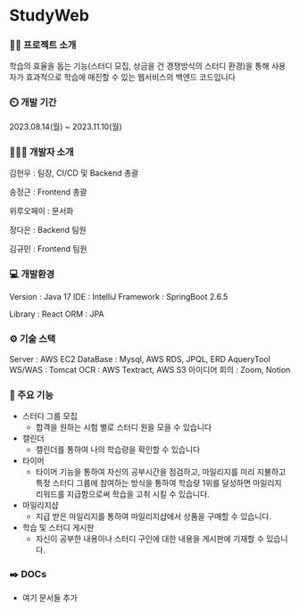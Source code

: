 # StudyWeb

### 👨‍🏫 프로젝트 소개
학습의 효율을 돕는 기능(스터디 모집, 상금을 건 경쟁방식의 스터디 환경)을 통해 사용자가 효과적으로 학습에 매진할 수 있는 웹서비스의 백엔드 코드입니다

### ⏲️ 개발 기간
2023.08.14(월) ~ 2023.11.10(월)

### 🧑‍🤝‍🧑 개발자 소개

김헌우 : 팀장, CI/CD 및 Backend 총괄

송정근 : Frontend 총괄

위루오페이 : 문서화

정다은 : Backend 팀원

김규민 : Frontend 팀원


### 💻 개발환경

Version : Java 17
IDE : IntelliJ
Framework : SpringBoot 2.6.5

Library : React
ORM : JPA

### ⚙️ 기술 스택

Server : AWS EC2
DataBase : Mysql, AWS RDS, JPQL, ERD AqueryTool
WS/WAS : Tomcat
OCR : AWS Textract, AWS S3
아이디어 회의 : Zoom, Notion

### 📌 주요 기능

- 스터디 그룹 모집
    - 합격을 원하는 시험 별로 스터디 원을 모을 수 있습니다
- 캘린더
    - 캘린더를 통하여 나의 학습량을 확인할 수 있습니다
- 타이머
    - 타이머 기능을 통하여 자신의 공부시간을 점검하고, 마일리지를 미리 지불하고 특정 스터디 그룹에 참여하는 방식을 통하여 학습량 1위를 달성하면 마일리지 리워드를 지급함으로써 학습을 고취 시킬 수 있습니다.
- 마일리지샵
    - 지급 받은 마일리지를 통하여 마일리지샵에서 상품을 구매할 수 있습니다.
- 학습 및 스터디 게시판
    - 자신이 공부한 내용이나 스터디 구인에 대한 내용을 게시판에 기재할 수 있습니다.

### ✒️ DOCs

- 여기 문서들 추가
